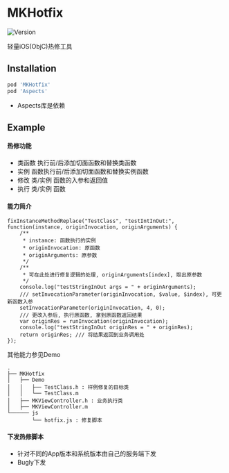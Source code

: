# MKHotfix

![Version](https://img.shields.io/badge/version-1.0.1-blue.svg)

轻量iOS(ObjC)热修工具

## Installation

```ruby
pod 'MKHotfix'
pod 'Aspects' 
```
* Aspects库是依赖


## Example

#### 热修功能

* 类函数 执行前/后添加切面函数和替换类函数
* 实例 函数执行前/后添加切面函数和替换实例函数
* 修改 类/实例 函数的入参和返回值
* 执行 类/实例 函数

#### 能力简介

```
fixInstanceMethodReplace("TestClass", "testIntInOut:", function(instance, originInvocation, originArguments) {
    /**
     * instance: 函数执行的实例
     * originInvocation: 原函数
     * originArguments: 原参数
     */
    /**
     * 可在此处进行修复逻辑的处理, originArguments[index], 取出原参数
     */
    console.log("testStringInOut args = " + originArguments);
    /// setInvocationParameter(originInvocation, $value, $index), 可更新函数入参
    setInvocationParameter(originInvocation, 4, 0);
    /// 更改入参后, 执行原函数, 拿到原函数返回结果
    var originRes = runInvocation(originInvocation);
    console.log("testStringInOut originRes = " + originRes);
    return originRes; /// 将结果返回到业务调用处
});
```

其他能力参见Demo

```
.
├── MKHotfix
│   ├── Demo
│   │   ├── TestClass.h : 样例修复的目标类
│   │   └── TestClass.m
│   ├── MKViewController.h : 业务执行类
│   ├── MKViewController.m
└────── js
        └── hotfix.js : 修复脚本
```

#### 下发热修脚本

* 针对不同的App版本和系统版本由自己的服务端下发
* Bugly下发
